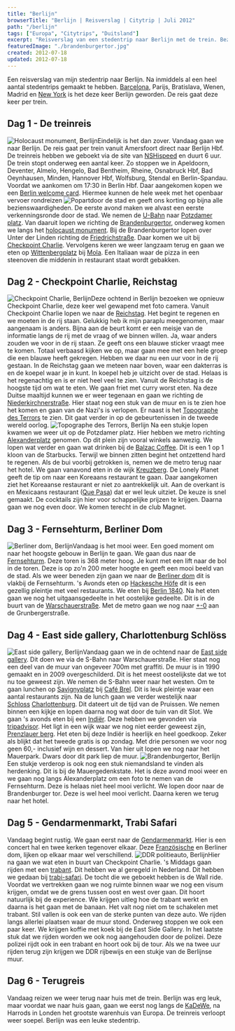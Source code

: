 ```yaml
---
title: "Berlijn"
browserTitle: "Berlijn | Reisverslag | Citytrip | Juli 2012"
path: "/berlijn"
tags: ["Europa", "Citytrips", "Duitsland"]
excerpt: "Reisverslag van een stedentrip naar Berlijn met de trein. Bezienswaardigheden: Brandenburgtor, Checkpoint Charlie, Reichstag en de Berlijnse Muur"
featuredImage: "./brandenburgertor.jpg"
created: 2012-07-18
updated: 2012-07-18
---
```


Een reisverslag van mijn stedentrip naar Berlijn. Na inmiddels al een heel aantal stedentrips gemaakt te hebben. [Barcelona](./barcelona "Reisverslag Barcelona"), Parijs, Bratislava, Wenen, Madrid en [New York](/new-york "Reisverslag New York") is het deze keer Berlijn geworden. De reis gaat deze keer per trein.

## Dag 1 - De treinreis

![Holocaust monument, Berlijn](./holocaust-monument.jpg)Eindelijk is het dan zover. Vandaag gaan we naar Berlijn. De reis gaat per trein vanuit Amersfoort direct naar Berlijn Hbf. De treinreis hebben we geboekt via de site van [NSHispeed](http://www.nshispeed.nl/nl/onze-bestemmingen/trein-duitsland/trein-naar-berlijn "NSHispeed") en duurt 6 uur. De trein stopt onderweg een aantal keer. Zo stoppen we in Apeldoorn, Deventer, Almelo, Hengelo, Bad Bentheim, Rheine, Osnabruck Hbf, Bad Oeynhausen, Minden, Hannover Hbf, Wolfsburg, Stendal en Berlin-Spandau. Voordat we aankomen om 17:30 in Berlin Hbf. Daar aangekomen kopen we een [Berlin welcome card](http://www.visitberlin.de/de/welcomecard "Berlin welcome card"). Hiermee kunnen de hele week met het openbaar vervoer rondreizen ![Popart](./popart.jpg)door de stad en geeft ons korting op bijna alle bezienswaardigheden. De eerste avond maken we alvast een eerste verkenningsronde door de stad. We nemen de [U-Bahn](https://nl.wikipedia.org/wiki/Metro_van_Berlijn "U-Bahn") naar [Potzdamer platz](https://nl.wikipedia.org/wiki/Potsdamer_Platz "Potsdamer Platz"). Van daaruit lopen we richting de [Brandenburgertor](https://nl.wikipedia.org/wiki/Brandenburger_Tor_(Berlijn) "Brandenburger Tor"), onderweg komen we langs het [holocaust monument](https://nl.wikipedia.org/wiki/Holocaust-Mahnmal "Holocaust monument"). Bij de Brandenburgertor lopen over Unter der Linden richting de [Friedrichstraße](https://nl.wikipedia.org/wiki/Friedrichstrasse "Friedrichstrasse"). Daar komen we uit bij [Checkpoint Charlie](https://nl.wikipedia.org/wiki/Checkpoint_Charlie "Checkpoint Charlie"). Vervolgens keren we weer langzaam terug en gaan we eten op [Wittenbergplatz](https://nl.wikipedia.org/wiki/Wittenbergplatz "Wittenbergplatz") bij [Mola](http://www.restaurant-mola.de/ "Restaurant Mola"). Een Italiaan waar de pizza in een steenoven die middenin in restaurant staat wordt gebakken.

## Dag 2 - Checkpoint Charlie, Reichstag

![Checkpoint Charlie, Berlijn](./checkpoint-charlie.jpg)Deze ochtend in Berlijn bezoeken we opnieuw Checkpoint Charlie, deze keer wel gewapend met foto camera. Vanuit Checkpoint Charlie lopen we naar de [Reichstag](https://nl.wikipedia.org/wiki/Rijksdaggebouw "Reichstag"). Het begint te regenen en we moeten in de rij staan. Gelukkig heb ik mijn paraplu meegenomen, maar aangenaam is anders. Bijna aan de beurt komt er een meisje van de informatie langs de rij met de vraag of we binnen willen. Ja, waar anders zouden we voor in de rij staan. Ze geeft ons een blauwe sticker vraagt mee te komen. Totaal verbaasd kijken we op, maar gaan mee met een hele groep die een blauwe heeft gekregen. Hebben we daar nu een uur voor in de rij gestaan. In de Reichstag gaan we meteen naar boven, waar een dakterras is en de koepel waar je in kunt. In koepel heb je uitzicht over de stad. Helaas is het regenachtig en is er niet heel veel te zien. Vanuit de Reichstag is de hoogste tijd om wat te eten. We gaan friet met curry worst eten. Na deze Duitse maaltijd kunnen we er weer tegenaan en gaan we richting de [Niederkirchnerstraße](https://en.wikipedia.org/wiki/Niederkirchnerstra%C3%9Fe "Niederkirchnerstraße"). Hier staat nog een stuk van de muur en is te zien hoe het komen en gaan van de Nazi's is verlopen. Er naast is het [Topographe des Terrors](http://www.topographie.de/ "Topographe des Terrors") te zien. Dit gaat verder in op de gebeurtenissen in de tweede wereld oorlog. ![Topographe des Terrors, Berlijn](./topographe-des-terrors.jpg) Na een stukje lopen kwamen we weer uit op de Potzdamer platz. Hier hebben we metro richting [Alexanderplatz](https://nl.wikipedia.org/wiki/Alexanderplatz "Alexanderplatz") genomen. Op dit plein zijn vooral winkels aanwezig. We lopen wat verder en gaan wat drinken bij de [Balzac Coffee](https://nl.wikipedia.org/wiki/Balzac_Coffee "Balzac Coffee"). Dit is een 1 op 1 kloon van de Starbucks. Terwijl we binnen zitten begint het ontzettend hard te regenen. Als de bui voorbij getrokken is, nemen we de metro terug naar het hotel. We gaan vanavond eten in de wijk [Kreuzberg](https://nl.wikipedia.org/wiki/Berlin-Kreuzberg "Kreuzberg"). De Lonely Planet geeft de tip om naar een Koreaans restaurant te gaan. Daar aangekomen ziet het Koreaanse restaurant er niet zo aantrekkelijk uit. Aan de overkant is en Mexicaans restaurant ([Que Pasa](http://www.quepasa.at/ "Que Pasa")) dat er wel leuk uitziet. De keuze is snel gemaakt. De cocktails zijn hier voor schappelijke prijzen te krijgen. Daarna gaan we nog even door. We komen terecht in de club Magnet.

## Dag 3 - Fernsehturm, Berliner Dom

![Berliner dom, Berlijn](./berliner-dom.jpg)Vandaag is het mooi weer. Een goed moment om naar het hoogste gebouw in Berlijn te gaan. We gaan dus naar de [Fernsehturm](https://nl.wikipedia.org/wiki/Fernsehturm "Fernsehturm"). Deze toren is 368 meter hoog. Je kunt met een lift naar de bol in de toren. Deze is op zo'n 200 meter hoogte en geeft een mooi beeld van de stad. Als we weer beneden zijn gaan we naar de [Berliner dom](https://nl.wikipedia.org/wiki/Berliner_Dom "Berliner Dom") dit is vlakbij de Fernsehturm. 's Avonds eten op [Hackesche Höfe](https://nl.wikipedia.org/wiki/Hackesche_H%C3%B6fe "Hackesche Höfe") dit is een gezellig pleintje met veel restaurants. We eten bij [Berlin 1840](http://www.berlin-1840.de/ "Berlin 1840"). Na het eten gaan we nog het uitgaansgedeelte in het oostelijke gedeelte. Dit is in de buurt van de [Warschauerstraße](https://nl.wikipedia.org/wiki/Warschauer_Stra%C3%9Fe "Warschauer Straße"). Met de metro gaan we nog naar [+-0](http://plusminusnull-berlin.de/ "+-0") aan de Grunbergerstraße.

## Dag 4 - East side gallery, Charlottenburg Schlöss

![East side gallery, Berlijn](./east-side-gallery.jpg)Vandaag gaan we in de ochtend naar de [East side gallery](https://nl.wikipedia.org/wiki/East_Side_Gallery "East side gallery"). Dit doen we via de S-Bahn naar Warschauerstraße. Hier staat nog een deel van de muur van ongeveer 700m met graffiti. De muur is in 1990 gemaakt en in 2009 overgeschilderd. Dit is het meest oostelijkste dat we tot nu toe geweest zijn. We nemen de S-Bahn weer naar het westen. Om te gaan lunchen op [Savignyplatz](http://de.wikipedia.org/wiki/Savignyplatz "Savignyplatz") bij [Café Brel](http://www.cafebrel.de "Brel"). Dit is leuk pleintje waar een aantal restaurants zijn. Na de lunch gaan we verder westelijk naar [Schloss](https://nl.wikipedia.org/wiki/Slot_Charlottenburg "Charlottenburg Schloss") [Charlottenburg](https://nl.wikipedia.org/wiki/Slot_Charlottenburg "Charlottenburg Schloss"). Dit dateert uit de tijd van de Pruissen. We nemen binnen een kijkje en lopen daarna nog wat door de tuin van dit Slot. We gaan 's avonds eten bij een [Indiër](http://www.maharadscha2.de/ "Maharadscha 2"). Deze hebben we gevonden via [tripadvisor](http://www.tripadvisor.nl/ "Trip advisor"). Het ligt in een wijk waar we nog niet eerder geweest zijn, [Prenzlauer berg](https://nl.wikipedia.org/wiki/Prenzlauer_Berg "Prenzlauer berg"). Het eten bij deze Indiër is heerlijk en heel goedkoop. Zeker als blijkt dat het tweede gratis is op zondag. Met drie personen we voor nog geen 60,- inclusief wijn en dessert. Van hier uit lopen we nog naar het Mauerpark. Dwars door dit park liep de muur. ![Brandenburgertor, Berlijn](./brandenburgertor.jpg)Een stukje verderop is ook nog een stuk niemandsland te vinden als herdenking. Dit is bij de Mauergedenkstate. Het is deze avond mooi weer en we gaan nog langs Alexanderplatz om een foto te nemen van de Fernsehturm. Deze is helaas niet heel mooi verlicht. We lopen door naar de Brandenburger tor. Deze is wel heel mooi verlicht. Daarna keren we terug naar het hotel.

## Dag 5 - Gendarmenmarkt, Trabi Safari

Vandaag begint rustig. We gaan eerst naar de [Gendarmenmarkt](https://nl.wikipedia.org/wiki/Gendarmenmarkt "Gendarmenmarkt"). Hier is een concert hal en twee kerken tegenover elkaar. Deze [Französische](https://nl.wikipedia.org/wiki/Franz%C3%B6sischer_Dom "Französische Dom") en Berliner dom, lijken op elkaar maar wel verschillend. ![DDR politieauto, Berlijn](./ddr-politie.jpg)Hier na gaan we wat eten in buurt van Checkpoint Charlie. 's Middags gaan rijden met een [trabant](https://nl.wikipedia.org/wiki/Trabant "Trabant"). Dit hebben we al geregeld in Nederland. Dit hebben we gedaan bij [trabi-safari](http://www.trabi-safari.de "Trabi Safari"). De tocht die we geboekt hebben is de Wall ride. Voordat we vertrekken gaan we nog ruimte binnen waar we nog een visum krijgen, omdat we de grens tussen oost en west over gaan. Dit hoort natuurlijk bij de experience. We krijgen uitleg hoe de trabant werkt en daarna is het gaan met de banaan. Het valt nog niet om te schakelen met trabant. Stil vallen is ook een van de sterke punten van deze auto. We rijden langs allerlei plaatsen waar de muur stond. Onderweg stoppen we ook een paar keer. We krijgen koffie met koek bij de East Side Gallery. In het laatste stuk dat we rijden worden we ook nog aangehouden door de polizei. Deze polizei rijdt ook in een trabant en hoort ook bij de tour. Als we na twee uur rijden terug zijn krijgen we DDR rijbewijs en een stukje van de Berlijnse muur.

## Dag 6 - Terugreis

Vandaag reizen we weer terug naar huis met de trein. Berlijn was erg leuk, maar voordat we naar huis gaan, gaan we eerst nog langs de [KaDeWe](https://nl.wikipedia.org/wiki/KaDeWe "Kaufhaus Des Westens"), na Harrods in Londen het grootste warenhuis van Europa. De treinreis verloopt weer soepel. Berlijn was een leuke stedentrip.
